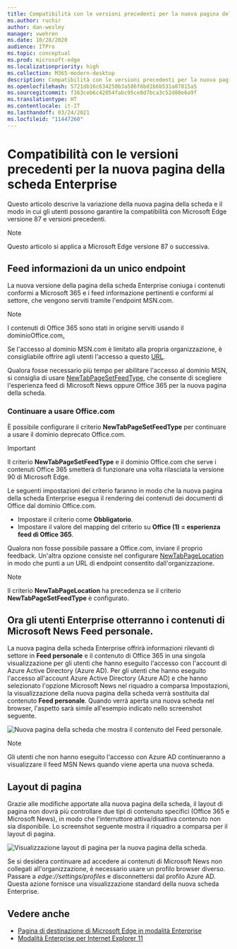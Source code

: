 ```yaml
---
title: Compatibilità con le versioni precedenti per la nuova pagina della scheda Enterprise
ms.author: ruchir
author: dan-wesley
manager: vwehren
ms.date: 10/28/2020
audience: ITPro
ms.topic: conceptual
ms.prod: microsoft-edge
ms.localizationpriority: high
ms.collection: M365-modern-desktop
description: Compatibilità con le versioni precedenti per la nuova pagina della scheda Enterprise
ms.openlocfilehash: 5721db16c634250b3a586f6bd1b6b531a07815a5
ms.sourcegitcommit: f363ceb6c42054fabc95ce8d7bca3c52d80e6a9f
ms.translationtype: HT
ms.contentlocale: it-IT
ms.lasthandoff: 03/24/2021
ms.locfileid: "11447260"
---
```

# <a name="backwards-compatibility-for-the-enterprise-new-tab-page"></a>Compatibilità con le versioni precedenti per la nuova pagina della scheda Enterprise

Questo articolo descrive la variazione della nuova pagina della scheda e il modo in cui gli utenti possono garantire la compatibilità con Microsoft Edge versione 87 e versioni precedenti.

> [!NOTE]
> Questo articolo si applica a Microsoft Edge versione 87 o successiva.

## <a name="information-feeds-from-single-endpoint"></a>Feed informazioni da un unico endpoint

La nuova versione della pagina della scheda Enterprise coniuga i contenuti conformi a Microsoft 365 e i feed informazione pertinenti e conformi al settore, che vengono serviti tramite l'endpoint MSN.com.

> [!NOTE]
> I contenuti di Office 365 sono stati in origine serviti usando il dominio[](https://www.office.com)Office.com[.](https://www.office.com)

Se l'accesso al dominio MSN.com è limitato alla propria organizzazione, è consigliabile offrire agli utenti l'accesso a questo [URL](https://ntp.msn.com).

Qualora fosse necessario più tempo per abilitare l'accesso al dominio MSN, si consiglia di usare [NewTabPageSetFeedType](./microsoft-edge-policies.md#newtabpagesetfeedtype), che consente di scegliere l'esperienza feed di Microsoft News oppure Office 365 per la nuova pagina della scheda.

### <a name="keep-using-officecom"></a>Continuare a usare Office.com

 È possibile configurare il criterio **NewTabPageSetFeedType** per continuare a usare il dominio deprecato Office.com.

> [!IMPORTANT]
> Il criterio **NewTabPageSetFeedType** e il dominio Office.com che serve i contenuti Office 365 smetterà di funzionare una volta rilasciata la versione 90 di Microsoft Edge.

Le seguenti impostazioni del criterio faranno in modo che la nuova pagina della scheda Enterprise esegua il rendering dei contenuti dei documenti di Office dal dominio Office.com.

- Impostare il criterio come **Obbligatorio**.
- Impostare il valore del mapping del criterio su **Office (1) = esperienza feed di Office 365**.

Qualora non fosse possibile passare a Office.com, inviare il proprio feedback. Un'altra opzione consiste nel configurare [NewTabPageLocation](./microsoft-edge-policies.md#newtabpagelocation) in modo che punti a un URL di endpoint consentito dall'organizzazione.

> [!NOTE]
> Il criterio **NewTabPageLocation** ha precedenza se il criterio **NewTabPageSetFeedType** è configurato.

## <a name="enterprise-users-will-now-get-microsoft-news-content-via-my-feed"></a>Ora gli utenti Enterprise otterranno i contenuti di Microsoft News Feed personale.

La nuova pagina della scheda Enterprise offrirà informazioni rilevanti di settore in **Feed personale** e il contenuto di Office 365 in una singola visualizzazione per gli utenti che hanno eseguito l'accesso con l'account di Azure Active Directory (Azure AD). Per gli utenti che hanno eseguito l'accesso all'account Azure Active Directory (Azure AD) e che hanno selezionato l'opzione Microsoft News nel riquadro a comparsa Impostazioni, la visualizzazione della nuova pagina della scheda verrà sostituita dal contenuto **Feed personale**. Quando verrà aperta una nuova scheda nel browser, l'aspetto sarà simile all'esempio indicato nello screenshot seguente.

![Nuova pagina della scheda che mostra il contenuto del Feed personale.](media/microsoft-edge-ntp-backward-compatibility/microsoft-edge-ntp-myfeed-view.png)

> [!NOTE]
> Gli utenti che non hanno eseguito l'accesso con Azure AD continueranno a visualizzare il feed MSN News quando viene aperta una nuova scheda.

## <a name="page-layout"></a>Layout di pagina

Grazie alle modifiche apportate alla nuova pagina della scheda, il layout di pagina non dovrà più controllare due tipi di contenuto specifici (Office 365 e Microsoft News), in modo che l'interruttore attiva/disattiva contenuto non sia disponibile. Lo screenshot seguente mostra il riquadro a comparsa per il layout di pagina.

![Visualizzazione layout di pagina per la nuova pagina della scheda.](media/microsoft-edge-ntp-backward-compatibility/microsoft-edge-ntp-page-layout.png)

Se si desidera continuare ad accedere ai contenuti di Microsoft News non collegati all'organizzazione, è necessario usare un profilo browser diverso. Passare a *edge://settings/profiles* e disconnettersi dal profilo Azure AD. Questa azione fornisce una visualizzazione standard della nuova scheda Enterprise. 

## <a name="see-also"></a>Vedere anche

- [Pagina di destinazione di Microsoft Edge in modalità Enterprise](https://aka.ms/EdgeEnterprise)
- [Modalità Enterprise per Internet Explorer 11](/internet-explorer/ie11-deploy-guide/enterprise-mode-overview-for-ie11)